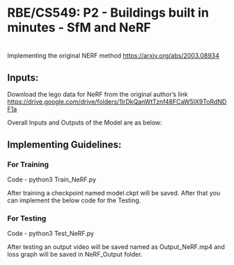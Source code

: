 # RBE/CS549: P2 - Buildings built in minutes - SfM and NeRF

#


Implementing the original NERF method https://arxiv.org/abs/2003.08934

## Inputs:

Download the lego data for NeRF from the original author’s link https://drive.google.com/drive/folders/1lrDkQanWtTznf48FCaW5lX9ToRdNDF1a


Overall Inputs and Outputs of the Model are as below:




## Implementing Guidelines:

### For Training 

Code - python3 Train_NeRF.py

After training a checkpoint named model.ckpt will be saved. After that you can implement the below code for the Testing.

### For Testing

Code - python3 Test_NeRF.py

After testing an output video will be saved named as Output_NeRF.mp4 and loss graph will be saved in NeRF_Output folder.